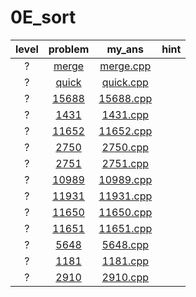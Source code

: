 # 0E_sort
| level | problem | my_ans | hint |
| :--: | :--: | :--: | :--: |
| ? | [merge](https://www.acmicpc.net/problem/merge) | [merge.cpp](./merge/merge.cpp) |  |
| ? | [quick](https://www.acmicpc.net/problem/quick) | [quick.cpp](./quick/quick.cpp) |  |
| ? | [15688](https://www.acmicpc.net/problem/15688) | [15688.cpp](./15688/15688.cpp) |  |
| ? | [1431](https://www.acmicpc.net/problem/1431) | [1431.cpp](./1431/1431.cpp) |  |
| ? | [11652](https://www.acmicpc.net/problem/11652) | [11652.cpp](./11652/11652.cpp) |  |
| ? | [2750](https://www.acmicpc.net/problem/2750) | [2750.cpp](./2750/2750.cpp) |  |
| ? | [2751](https://www.acmicpc.net/problem/2751) | [2751.cpp](./2751/2751.cpp) |  |
| ? | [10989](https://www.acmicpc.net/problem/10989) | [10989.cpp](./10989/10989.cpp) |  |
| ? | [11931](https://www.acmicpc.net/problem/11931) | [11931.cpp](./11931/11931.cpp) |  |
| ? | [11650](https://www.acmicpc.net/problem/11650) | [11650.cpp](./11650/11650.cpp) |  |
| ? | [11651](https://www.acmicpc.net/problem/11651) | [11651.cpp](./11651/11651.cpp) |  |
| ? | [5648](https://www.acmicpc.net/problem/5648) | [5648.cpp](./5648/5648.cpp) |  |
| ? | [1181](https://www.acmicpc.net/problem/1181) | [1181.cpp](./1181/1181.cpp) |  |
| ? | [2910](https://www.acmicpc.net/problem/2910) | [2910.cpp](./2910/2910.cpp) |  |
